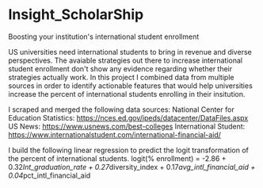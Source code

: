 # Insight_ScholarShip
Boosting your institution's international student enrollment

US universities need international students to bring in revenue and diverse perspectives. The avaiable strategies out there to increase international student enrollment don't show any evidence regarding whether their strategies actually work. In this project I combined data from multiple sources in order to identify actionable features that would help universities increase the percent of international students enrolling in their insitution.

I scraped and merged the following data sources:
National Center for Education Statistics: https://nces.ed.gov/ipeds/datacenter/DataFiles.aspx
US News: https://www.usnews.com/best-colleges
International Student: https://www.internationalstudent.com/international-financial-aid/

I build the following linear regression to predict the logit transformation of the percent of international students.
logit(% enrollment) = -2.86 + 0.32*Int_graduation_rate + 0.27*diversity_index + 0.17*avg_intl_financial_aid + 0.04*pct_intl_financial_aid
